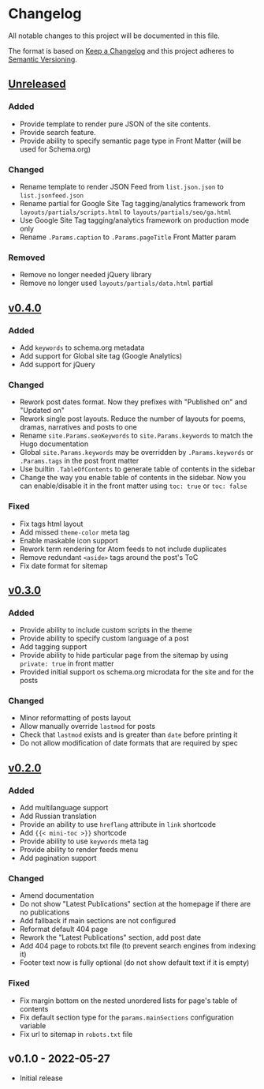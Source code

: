 # Changelog

All notable changes to this project will be documented in this file.

The format is based on [Keep a Changelog](https://keepachangelog.com/en/1.0.0/)
and this project adheres to [Semantic Versioning](https://semver.org/spec/v2.0.0.html).

## [Unreleased](https://github.com/sergeyklay/gohugo-theme-ed/compare/v0.4.0...HEAD)

### Added

- Provide template to render pure JSON of the site contents.
- Provide search feature.
- Provide ability to specify semantic page type in Front Matter
  (will be used for Schema.org)

### Changed

- Rename template to render JSON Feed from `list.json.json` to `list.jsonfeed.json`
- Rename partial for Google Site Tag tagging/analytics
  framework from `layouts/partials/scripts.html` to `layouts/partials/seo/ga.html`
- Use Google Site Tag tagging/analytics framework on production mode only
- Rename `.Params.caption` to `.Params.pageTitle` Front Matter param

### Removed

- Remove no longer needed jQuery library
- Remove no longer used `layouts/partials/data.html` partial

## [v0.4.0](https://github.com/sergeyklay/gohugo-theme-ed/compare/v0.3.0...v0.4.0)

### Added

- Add `keywords` to schema.org metadata
- Add support for Global site tag (Google Analytics)
- Add support for jQuery

### Changed

- Rework post dates format. Now they prefixes with "Published on" and "Updated on"
- Rework single post layouts. Reduce the number of layouts for poems, dramas,
  narratives and posts to one
- Rename `site.Params.seoKeywords` to `site.Params.keywords` to match the Hugo
  documentation
- Global `site.Params.keywords` may be overridden by `.Params.keywords` or
  `.Params.tags` in the post front matter
- Use builtin `.TableOfContents` to generate table of contents in the sidebar
- Change the way you enable table of contents in the sidebar. Now you can
  enable/disable it in the front matter using `toc: true` or `toc: false`

### Fixed

- Fix tags html layout
- Add missed `theme-color` meta tag
- Enable maskable icon support
- Rework term rendering for Atom feeds to not include duplicates
- Remove redundant `<aside>` tags around the post's ToC
- Fix date format for sitemap

## [v0.3.0](https://github.com/sergeyklay/gohugo-theme-ed/compare/v0.2.0...v0.3.0)

### Added

- Provide ability to include custom scripts in the theme
- Provide ability to specify custom language of a post
- Add tagging support
- Provide ability to hide particular page from the sitemap by using
  `private: true` in front matter
- Provided initial support os schema.org microdata for the site
  and for the posts

### Changed

- Minor reformatting of posts layout
- Allow manually override `lastmod` for posts
- Check that `lastmod` exists and is greater than `date` before printing it
- Do not allow modification of date formats that are required by spec

## [v0.2.0](https://github.com/sergeyklay/gohugo-theme-ed/compare/v0.1.0...v0.2.0)

### Added

- Add multilanguage support
- Add Russian translation
- Provide an ability to use `hreflang` attribute in `link` shortcode
- Add `{{< mini-toc >}}` shortcode
- Provide ability to use `keywords` meta tag
- Provide ability to render feeds menu
- Add pagination support

### Changed

- Amend documentation
- Do not show "Latest Publications" section at the homepage if there are no publications
- Add fallback if main sections are not configured
- Reformat default 404 page
- Rework the "Latest Publications" section, add post date
- Add 404 page to robots.txt file (to prevent search engines from indexing it)
- Footer text now is fully optional (do not show default text if it is empty)

### Fixed

- Fix margin bottom on the nested unordered lists for page's table of contents
- Fix default section type for the `params.mainSections` configuration variable
- Fix url to sitemap in `robots.txt` file

## v0.1.0 - 2022-05-27

- Initial release
